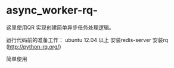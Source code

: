# async_worker-rq-

这里使用QR 实现创建简单异步任务处理逻辑。

运行代码前的准备工作：
ubuntu 12.04 以上
安装redis-server
安装rq (http://python-rq.org/)

简单使用

